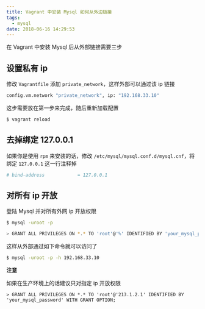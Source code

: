```yaml
---
title: Vagrant 中安装 Mysql 如何从外边链接
tags:
  - mysql
date: 2018-06-16 14:29:53
---
```



在 Vagrant 中安装 Mysql 后从外部链接需要三步
<!-- more --><!-- toc -->

## 设置私有 ip

修改 `Vagrantfile` 添加 `private_network`，这样外部可以通过该 ip 链接

```bash
config.vm.network "private_network", ip: "192.168.33.10"
```

这步需要放在第一步来完成，随后重新加载配置

```bash
$ vagrant reload
```

## 去掉绑定 127.0.0.1

如果你是使用 `rpm` 来安装的话，修改 `/etc/mysql/mysql.conf.d/mysql.cnf`，将绑定 `127.0.0.1` 这一行注释掉

```bash
# bind-address            = 127.0.0.1
```

## 对所有 ip 开放

登陆 Mysql 并对所有外网 ip 开放权限

```bash
$ mysql -uroot -p

> GRANT ALL PRIVILEGES ON *.* TO 'root'@'%' IDENTIFIED BY 'your_mysql_password' WITH GRANT OPTION;
```

这样从外部通过如下命令就可以访问了

```bash
$ mysql -uroot -p -h 192.168.33.10
```

**注意**

如果在生产环境上的话建议只对指定 ip 开放权限

```mysql
> GRANT ALL PRIVILEGES ON *.* TO 'root'@'213.1.2.1' IDENTIFIED BY 'your_mysql_password' WITH GRANT OPTION;
```
